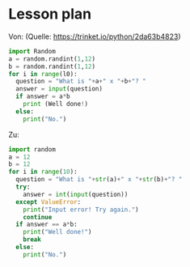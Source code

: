 # Lesson plan
  

Von: (Quelle: https://trinket.io/python/2da63b4823)
```Python
import Random
a = random.randint(1,12)
b = random.randint(1,12)
for i in range(l0):
  question = "What is "+a+" x "+b+"? "
  answer = input(question)
  if answer = a*b
    print (Well done!)
  else:
    print("No.")
```

Zu:
```Python
import random
a = 12
b = 12
for i in range(10):
  question = "What is "+str(a)+" x "+str(b)+"? "
  try:
    answer = int(input(question))
  except ValueError:
    print("Input error! Try again.")
    continue
  if answer == a*b:
    print("Well done!")
    break
  else:
    print("No.")
```